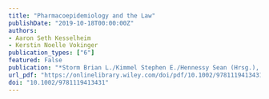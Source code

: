 ```yaml
---
title: "Pharmacoepidemiology and the Law"
publishDate: "2019-10-18T00:00:00Z"
authors: 
- Aaron Seth Kesselheim  
- Kerstin Noelle Vokinger 
publication_types: ["6"]
featured: False
publication: "*Storm Brian L./Kimmel Stephen E./Hennessy Sean (Hrsg.), Pharmacoepidemiology, New Jersey, 6th edition*"
url_pdf: "https://onlinelibrary.wiley.com/doi/pdf/10.1002/9781119413431.ch9"
doi: "10.1002/9781119413431"
---
```

